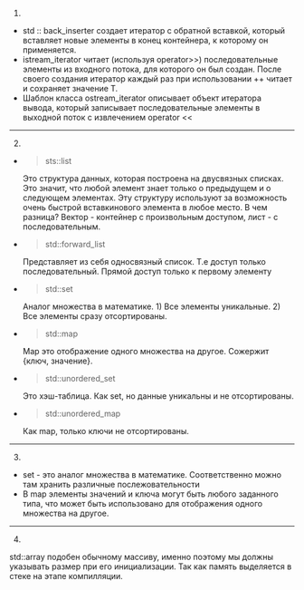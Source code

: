 1) 
- std :: back_inserter создает итератор с обратной вставкой, который вставляет новые 
   элементы в конец контейнера, к которому он применяется.
- istream_iterator<T> читает (используя operator>>) последовательные элементы из входного 
   потока, для которого он был создан. После своего создания итератор каждый раз 
   при использовании ++ читает и сохраняет значение T.
- Шаблон класса ostream_iterator описывает объект итератора 
  вывода, который записывает последовательные элементы в выходной поток с 
  извлечением operator <<
----
2)
- >sts::list
   
  Это структура данных, которая построена на двусвязных списках. 
  Это значит, что любой элемент знает только о предыдущем и о следующем элементах.
  Эту структуру используют за возможность очень быстрой вставкинового элемента
  в любое место. В чем разница? Вектор - контейнер с произвольным доступом, 
  лист - с последовательным.
- >std::forward_list
  
   Представляет из себя односвязный список. Т.е доступ только последовательный.
   Прямой доступ только к первому элементу
   
- >std::set
  >
  Аналог множества в математике. 1) Все элементы уникальные. 2) Все 
  элементы сразу отсортированы.
  
- >std::map
  > 
   Map это отображение одного множества на другое. Сожержит {ключ, значение}.
- >std::unordered_set
  > 
   Это хэш-таблица. Как set, но данные уникальны и не отсортированы.
- >std::unordered_map
  > 
   Как map, только ключи не отсортированы.
  
-----
3)
- set - это аналог множества в математике. Соответственно можно там хранить различные
послежовательности
- В map элементы значений и ключа могут быть любого заданного типа, что может быть использовано
для отображения одного множества на другое.
----
4)
std::array подобен обычному массиву, именно поэтому мы должны указывать размер при его
инициализации. Так как память выделяется в стеке на этапе компилляции.
